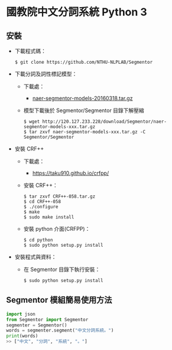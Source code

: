 # 國教院中文分詞系統 Python 3

## 安裝
* 下載程式碼：

	```$ git clone https://github.com/NTHU-NLPLAB/Segmentor```
    
* 下載分詞及詞性標記模型：
	* 下載處：
		* [naer-segmentor-models-20160318.tar.gz](http://120.127.233.228/download/Segmentor/naer-segmentor-models-20160318.tar.gz)
	* 模型下載後於 Segmentor/Segmentor 目錄下解壓縮

		```
		$ wget http://120.127.233.228/download/Segmentor/naer-segmentor-models-xxx.tar.gz
		$ tar zxvf naer-segmentor-models-xxx.tar.gz -C Segmentor/Segmentor
		```

* 安裝 CRF++
	* 下載處：
		* https://taku910.github.io/crfpp/
	* 安裝 CRF++：

		```
		$ tar zxvf CRF++-058.tar.gz
		$ cd CRF++-058
		$ ./configure
		$ make
		$ sudo make install
		```

	* 安裝 python 介面(CRFPP)：

		
		```
		$ cd python
		$ sudo python setup.py install
		```

*  安裝程式與資料：
	* 在 Segmentor 目錄下執行安裝：

	    ```
	    $ sudo python setup.py install
	    ```

## Segmentor 模組簡易使用方法

```python
import json
from Segmentor import Segmentor
segmenter = Segmentor()
words = segmenter.segment("中文分詞系統。")
print(words)
>> ["中文", "分詞", "系統", "。"]
```
